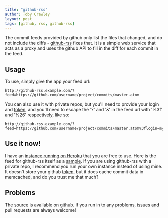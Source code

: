 ```yaml
---
title: "github-rss"
author: Toby Crawley
layout: post
tags: [github, rss, github-rss]
---
```


The commit feeds provided by github only list the files that changed, and do not 
include the diffs - [github-rss] fixes that. It is a simple web service that acts
as a proxy and uses the github API to fill in the diff for each commit in the feed.

## Usage

To use, simply give the app your feed url:

    http://github-rss.example.com/?feed=https://github.com/username/project/commits/master.atom
    
You can also use it with private repos, but you'll need to provide your login and [token],
and you'll need to escape  the '?' and '&' in the feed url with '%3f' and '%26' respectively, 
like so:

    http://github-rss.example.com/?feed=https://github.com/username/project/commits/master.atom%3flogin=my_login%26token=1adefed234

## Use it now!

I have an [instance running on Heroku](http://github-rss.heroku.com/) that you are free to use.
Here is the feed for github-rss itself as a [sample]. If you are using github-rss with a private repo, 
I recommend you run your own instance instead of using mine. It doesn't store your github [token], 
but it does cache commit data in memcached, and do you trust me that much? 
 
## Problems

The [source][github-rss] is available on github. If you run in to any problems,
[issues] and pull requests are always welcome!

[github-rss]: https://github.com/tobias/github-rss
[token]: http://help.github.com/set-your-user-name-email-and-github-token/
[Issues]: https://github.com/tobias/github-rss/issues
[sample]: http://github-rss.heroku.com/?feed=https://github.com/tobias/github-rss/commits/master.atom
